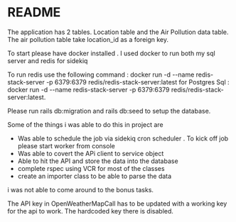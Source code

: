 # README

The application has 2 tables. Location table and the Air Pollution data table. The air pollution table take location_id
as a foreign key. 

To start please have docker installed . I used docker to run both my sql server and redis for sidekiq

To run redis use the following command : docker run -d --name redis-stack-server -p 6379:6379 redis/redis-stack-server:latest
for Postgres Sql : docker run -d --name redis-stack-server -p 6379:6379 redis/redis-stack-server:latest.

Please run rails db:migration and rails db:seed to setup the database.


Some of the things i was able to do this in project are

* Was able to schedule the job via sidekiq cron scheduler . To kick off job please start worker from console
* Was able to covert the APi client to service object
* Able to hit the API and store the data into the database
* complete rspec using VCR for most of the classes
* create an importer class to be able to parse the data

i was not able to come around to the bonus tasks.

The API key in OpenWeatherMapCall has to be updated with a working key for the api to work. The hardcoded key there is disabled.
